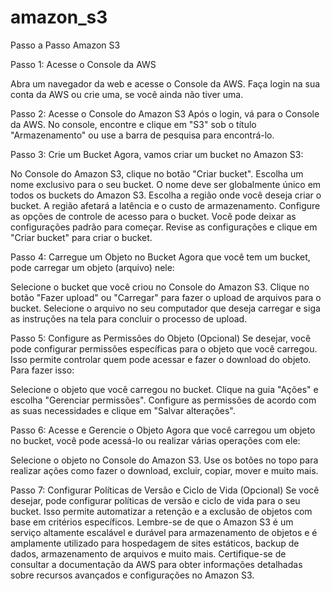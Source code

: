 # amazon_s3
Passo a Passo Amazon S3

Passo 1: Acesse o Console da AWS

Abra um navegador da web e acesse o Console da AWS.
Faça login na sua conta da AWS ou crie uma, se você ainda não tiver uma.

Passo 2: Acesse o Console do Amazon S3
Após o login, vá para o Console da AWS.
No console, encontre e clique em "S3" sob o título "Armazenamento" ou use a barra de pesquisa para encontrá-lo.

Passo 3: Crie um Bucket
Agora, vamos criar um bucket no Amazon S3:

No Console do Amazon S3, clique no botão "Criar bucket".
Escolha um nome exclusivo para o seu bucket. O nome deve ser globalmente único em todos os buckets do Amazon S3.
Escolha a região onde você deseja criar o bucket. A região afetará a latência e o custo de armazenamento.
Configure as opções de controle de acesso para o bucket. Você pode deixar as configurações padrão para começar.
Revise as configurações e clique em "Criar bucket" para criar o bucket.

Passo 4: Carregue um Objeto no Bucket
Agora que você tem um bucket, pode carregar um objeto (arquivo) nele:

Selecione o bucket que você criou no Console do Amazon S3.
Clique no botão "Fazer upload" ou "Carregar" para fazer o upload de arquivos para o bucket.
Selecione o arquivo no seu computador que deseja carregar e siga as instruções na tela para concluir o processo de upload.

Passo 5: Configure as Permissões do Objeto (Opcional)
Se desejar, você pode configurar permissões específicas para o objeto que você carregou. Isso permite controlar quem pode acessar e fazer o download do objeto. Para fazer isso:

Selecione o objeto que você carregou no bucket.
Clique na guia "Ações" e escolha "Gerenciar permissões".
Configure as permissões de acordo com as suas necessidades e clique em "Salvar alterações".

Passo 6: Acesse e Gerencie o Objeto
Agora que você carregou um objeto no bucket, você pode acessá-lo ou realizar várias operações com ele:

Selecione o objeto no Console do Amazon S3.
Use os botões no topo para realizar ações como fazer o download, excluir, copiar, mover e muito mais.

Passo 7: Configurar Políticas de Versão e Ciclo de Vida (Opcional)
Se você desejar, pode configurar políticas de versão e ciclo de vida para o seu bucket. Isso permite automatizar a retenção e a exclusão de objetos com base em critérios específicos.
Lembre-se de que o Amazon S3 é um serviço altamente escalável e durável para armazenamento de objetos e é amplamente utilizado para hospedagem de sites estáticos, backup de dados, armazenamento de arquivos e muito mais. Certifique-se de consultar a documentação da AWS para obter informações detalhadas sobre recursos avançados e configurações no Amazon S3.
